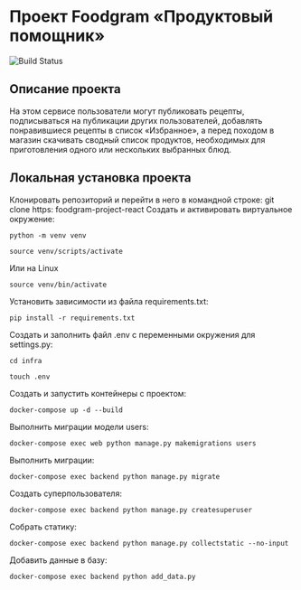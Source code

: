# Проект Foodgram «Продуктовый помощник»

![Build Status](https://github.com/fan160688/foodgram-project-react/actions/workflows/foodgram_workflow.yml/badge.svg)

## Описание проекта

 На этом сервисе пользователи могут публиковать рецепты, подписываться на публикации других пользователей, добавлять понравившиеся рецепты в список «Избранное», а перед походом в магазин скачивать сводный список продуктов, необходимых для приготовления одного или нескольких выбранных блюд.

## Локальная установка проекта

Клонировать репозиторий и перейти в него в командной строке:
git clone https:
foodgram-project-react
Cоздать и активировать виртуальное окружение:


```
python -m venv venv
```
```
source venv/scripts/activate
```
Или на Linux
```
source venv/bin/activate
```

Установить зависимости из файла requirements.txt:

```
pip install -r requirements.txt
```

Создать и заполнить файл .env с переменными окружения для settings.py:

```
cd infra
```

```
touch .env
```

Создать и запустить контейнеры с проектом:

```
docker-compose up -d --build
```

Выполнить миграции модели users:

```
docker-compose exec web python manage.py makemigrations users
```

Выполнить миграции:

```
docker-compose exec backend python manage.py migrate
```

Создать суперпользователя:

```
docker-compose exec backend python manage.py createsuperuser
```

Собрать статику:

```
docker-compose exec backend python manage.py collectstatic --no-input
```

Добавить данные в базу:

```
docker-compose exec backend python add_data.py
```